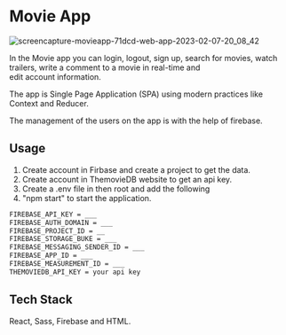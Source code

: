 # Movie App 

![screencapture-movieapp-71dcd-web-app-2023-02-07-20_08_42](https://user-images.githubusercontent.com/57687331/217329799-1bfb0546-68e8-411c-b9ec-79556c757104.png)

In the Movie app you can login, logout, sign up, 
search for movies, watch trailers, 
write a comment to a movie in real-time and  
edit account information. 

The app is Single Page Application (SPA) using modern practices
like Context and Reducer.

The management of the users on the app is with the help of firebase. 

## Usage

1. Create account in Firbase and create a project to get the data.
2. Create account in ThemovieDB website to get an api key.
3. Create a .env file in then root and add the following 
4. "npm start" to start the application.

```bash
FIREBASE_API_KEY = ___
FIREBASE_AUTH_DOMAIN = ___
FIREBASE_PROJECT_ID = __
FIREBASE_STORAGE_BUKE = ___
FIREBASE_MESSAGING_SENDER_ID = ___
FIREBASE_APP_ID = ___
FIREBASE_MEASUREMENT_ID = ___
THEMOVIEDB_API_KEY = your api key 
```


## Tech Stack

 React, Sass, Firebase and HTML.
